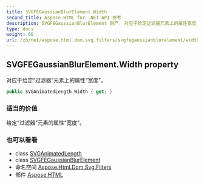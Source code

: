 ```yaml
---
title: SVGFEGaussianBlurElement.Width
second_title: Aspose.HTML for .NET API 参考
description: SVGFEGaussianBlurElement 财产. 对应于给定过滤器元素上的属性宽度
type: docs
weight: 60
url: /zh/net/aspose.html.dom.svg.filters/svgfegaussianblurelement/width/
---
```

## SVGFEGaussianBlurElement.Width property

对应于给定“过滤器”元素上的属性“宽度”。

```csharp
public SVGAnimatedLength Width { get; }
```

### 适当的价值

给定“过滤器”元素的属性“宽度”。

### 也可以看看

* class [SVGAnimatedLength](../../../aspose.html.dom.svg.datatypes/svganimatedlength/)
* class [SVGFEGaussianBlurElement](../)
* 命名空间 [Aspose.Html.Dom.Svg.Filters](../../svgfegaussianblurelement/)
* 部件 [Aspose.HTML](../../../)


